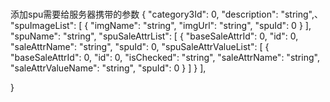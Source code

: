 ###
添加spu需要给服务器携带的参数
 {
  "category3Id": 0,
  "description": "string",、
  "spuImageList": [
    {
      "imgName": "string",
      "imgUrl": "string",
      "spuId": 0
    }
  ],
  "spuName": "string",
  "spuSaleAttrList": [
    {
      "baseSaleAttrId": 0,
      "id": 0,
      "saleAttrName": "string",
      "spuId": 0,
      "spuSaleAttrValueList": [
        {
          "baseSaleAttrId": 0,
          "id": 0,
          "isChecked": "string",
          "saleAttrName": "string",
          "saleAttrValueName": "string",
          "spuId": 0
        }
      ]
    }
  ],

}
 